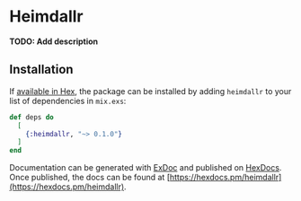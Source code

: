 # Heimdallr

**TODO: Add description**

## Installation

If [available in Hex](https://hex.pm/docs/publish), the package can be installed
by adding `heimdallr` to your list of dependencies in `mix.exs`:

```elixir
def deps do
  [
    {:heimdallr, "~> 0.1.0"}
  ]
end
```

Documentation can be generated with [ExDoc](https://github.com/elixir-lang/ex_doc)
and published on [HexDocs](https://hexdocs.pm). Once published, the docs can
be found at [https://hexdocs.pm/heimdallr](https://hexdocs.pm/heimdallr).

